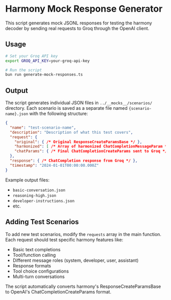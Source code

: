 # Harmony Mock Response Generator

This script generates mock JSONL responses for testing the harmony decoder by sending real requests to Groq through the OpenAI client.

## Usage

```bash
# Set your Groq API key
export GROQ_API_KEY=your-groq-api-key

# Run the script
bun run generate-mock-responses.ts
```

## Output

The script generates individual JSON files in `../__mocks__/scenarios/` directory. Each scenario is saved as a separate file named `{scenario-name}.json` with the following structure:

```json
{
  "name": "test-scenario-name",
  "description": "Description of what this test covers",
  "request": {
    "original": { /* Original ResponseCreateParamsBase */ },
    "harmonized": [ /* Array of harmonized ChatCompletionMessageParam */ ],
    "chatParams": { /* Final ChatCompletionCreateParams sent to Groq */ }
  },
  "response": { /* ChatCompletion response from Groq */ },
  "timestamp": "2024-01-01T00:00:00.000Z"
}
```

Example output files:
- `basic-conversation.json`
- `reasoning-high.json`
- `developer-instructions.json`
- etc.

## Adding Test Scenarios

To add new test scenarios, modify the `requests` array in the main function. Each request should test specific harmony features like:

- Basic text completions
- Tool/function calling
- Different message roles (system, developer, user, assistant)
- Response formats
- Tool choice configurations
- Multi-turn conversations

The script automatically converts harmony's ResponseCreateParamsBase to OpenAI's ChatCompletionCreateParams format.